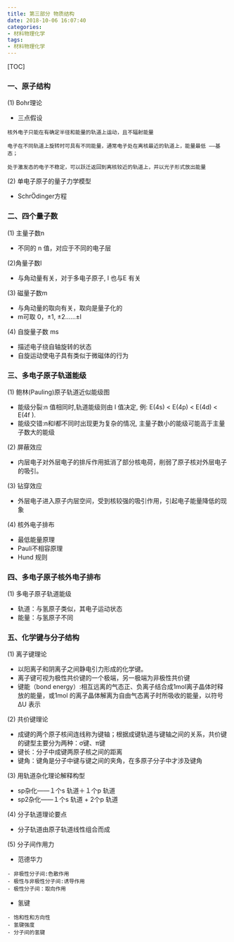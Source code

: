 ```yaml
---
title: 第三部分 物质结构
date: 2018-10-06 16:07:40
categories:
- 材料物理化学
tags:
- 材料物理化学
---
```


[TOC]

### 一、原子结构
(1) Bohr理论
- 三点假设
```
核外电子只能在有确定半径和能量的轨道上运动，且不辐射能量

电子在不同轨道上旋转时可具有不同能量，通常电子处在离核最近的轨道上，能量最低 ——基态；

处于激发态的电子不稳定，可以跃迁返回到离核较近的轨道上，并以光子形式放出能量
```
<!-- more -->

(2) 单电子原子的量子力学模型
- SchrÖdinger方程

### 二、四个量子数
(1) 主量子数n
- 不同的 n 值，对应于不同的电子层

(2)角量子数l
- 与角动量有关，对于多电子原子,  l 也与E 有关

(3) 磁量子数m
- 与角动量的取向有关，取向是量子化的
- m可取  0，±1,  ±2……±l

(4) 自旋量子数 ms
- 描述电子绕自轴旋转的状态
- 自旋运动使电子具有类似于微磁体的行为

### 三、多电子原子轨道能级
(1)  鲍林(Pauling)原子轨道近似能级图 
- 能级分裂:n 值相同时,轨道能级则由 l 值决定, 例: E(4s) < E(4p) < E(4d) < E(4f ).
- 能级交错:n和l都不同时出现更为复杂的情况, 主量子数小的能级可能高于主量子数大的能级

(2) 屏蔽效应
- 内层电子对外层电子的排斥作用抵消了部分核电荷，削弱了原子核对外层电子的吸引。

(3) 钻穿效应
- 外层电子进入原子内层空间，受到核较强的吸引作用，引起电子能量降低的现象

(4) 核外电子排布
- 最低能量原理
- Pauli不相容原理
- Hund 规则

### 四、多电子原子核外电子排布
(1) 多电子原子轨道能级
- 轨道：与氢原子类似，其电子运动状态
- 能量：与氢原子不同

### 五、化学键与分子结构
(1) 离子键理论
- 以阳离子和阴离子之间静电引力形成的化学键。
- 离子键可视为极性共价键的一个极端，另一极端为非极性共价键  
- 键能（bond energy）:相互远离的气态正、负离子结合成1mol离子晶体时释放的能量，或1mol 的离子晶体解离为自由气态离子时所吸收的能量，以符号ΔU 表示

(2) 共价键理论
- 成键的两个原子核间连线称为键轴；根据成键轨道与键轴之间的关系，共价键的键型主要分为两种：σ键、π键
- 键长：分子中成键两原子核之间的距离
- 键角：键角是分子中键与键之间的夹角，在多原子分子中才涉及键角

(3) 用轨道杂化理论解释构型
- sp杂化——１个s 轨道＋１个p 轨道
- sp2杂化——１个s 轨道 + 2个p 轨道

(4) 分子轨道理论要点
- 分子轨道由原子轨道线性组合而成

(5) 分子间作用力
- 范德华力
```
- 非极性分子间:色散作用
- 极性与非极性分子间:诱导作用
- 极性分子间：取向作用
```
- 氢键
```
- 饱和性和方向性
- 氢键强度
- 分子间的氢键
```
